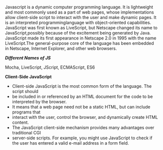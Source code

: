 Javascript is a dynamic computer programming language. It is lightweight and most commonly used as a part of web pages, whose implementations allow client-side script to interact with the user and make dynamic pages. 
It is an interpreted programminglanguage with object-oriented capabilities.
JavaScript was first known as LiveScript, but Netscape changed its name to
JavaScript,possibly because of the excitement being generated by Java. JavaScript made its first appearance in Netscape 2.0 in 1995 with the name LiveScript.The general-purpose core of the language has been embedded in Netscape, Internet Explorer, and other web browsers.

***Different Names of JS***

Mocha, LiveScript, JScript, ECMAScript, ES6

**Client-Side JavaScript**

* Client-side JavaScript is the most common form of the language. The script should
* be included in or referenced by an HTML document for the code to be interpreted by the browser.
* It means that a web page need not be a static HTML, but can include programs that
* interact with the user, control the browser, and dynamically create HTML content.
* The JavaScript client-side mechanism provides many advantages over traditional CGI
* server-side scripts. For example, you might use JavaScript to check if the user has entered a valid e-mail address in a form field.



